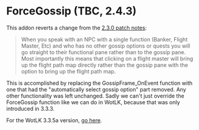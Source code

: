 # ForceGossip (TBC, 2.4.3)

This addon reverts a change from the [2.3.0 patch notes](https://wowpedia.fandom.com/wiki/Patch_2.3.0):

> When you speak with an NPC with a single function (Banker, Flight Master, Etc) and who has no other gossip options or quests you will go straight to their functional pane rather than to the gossip pane. Most importantly this means that clicking on a flight master will bring up the flight path map directly rather than the gossip pane with the option to bring up the flight path map.

This is accomplished by replacing the GossipFrame_OnEvent function with one that had the "automatically select gossip option" part removed. Any other functionality was left unchanged.
Sadly we can't just override the ForceGossip function like we can do in WotLK, because that was only introduced in 3.3.3.

For the WotLK 3.3.5a version, [go here](https://github.com/Nytanath/ForceGossip-WotLK/).
